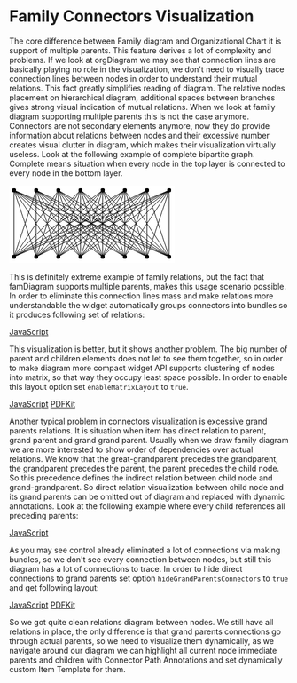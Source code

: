# Family Connectors Visualization
The core difference between Family diagram and Organizational Chart it is support of multiple parents. This feature derives a lot of complexity and problems. If we look at orgDiagram we may see that connection lines are basically playing no role in the visualization, we don't need to visually trace connection lines between nodes in order to understand their mutual relations. This fact greatly simplifies reading of diagram. The relative nodes placement on hierarchical diagram, additional spaces between branches gives strong visual indication of mutual relations. When we look at family diagram supporting multiple parents this is not the case anymore. Connectors are not secondary elements anymore, now they do provide information about relations between nodes and their excessive number creates visual clutter in diagram, which makes their visualization virtually useless.  Look at the following example of complete bipartite graph. Complete means situation when every node in the top layer is connected to every node in the bottom layer.

![Complete Bipartite Graph](images/cbp88.png)

This is definitely extreme example of family relations, but the fact that famDiagram supports multiple parents, makes this usage scenario possible. In order to eliminate this connection lines mass and make relations more understandable the widget automatically groups connectors into bundles so it produces following set of relations: 

[JavaScript](javascript.controls/CaseFamilyChartRelations.html)

This visualization is better, but it shows another problem. The big number of parent and children elements does not let to see them together, so in order to make diagram more compact widget API supports clustering of nodes into matrix, so that way they occupy least space possible. In order to enable this layout option set `enableMatrixLayout` to `true`.

[JavaScript](javascript.controls/CaseFamilyChartMatrixLayout.html)
[PDFKit](pdfkit.plugins/FamilyMatrix.html)

Another typical problem in connectors visualization is excessive grand parents relations. It is situation when item has direct relation to parent, grand parent and grand grand parent. Usually when we draw family diagram we are more interested to show order of dependencies over actual relations. We know that the great-grandparent precedes the grandparent, the grandparent precedes the parent, the parent precedes the child node.  So this precedence defines the indirect relation between child node and grand-grandparent. So direct relation visualization between child node and its grand parents can be omitted out of diagram and replaced with dynamic annotations. Look at the following example where every child references all preceding parents:

[JavaScript](javascript.controls/CaseFamilyChartGrandParentsRelations.html)

As you may see control already eliminated a lot of connections via making bundles, so we don't see every connection between nodes, but still this diagram has a lot of connections to trace. In order to hide direct connections to grand parents set option `hideGrandParentsConnectors` to `true` and get following layout:

[JavaScript](javascript.controls/CaseFamilyChartHiddenGrandParentsRelations.html)
[PDFKit](pdfkit.plugins/HideGrandParentsConnectors.html)

So we got quite clean relations diagram between nodes. We still have all relations in place, the only difference is that grand parents connections go through actual parents, so we need to visualize them dynamically, as we navigate around our diagram we can highlight all current node immediate parents and children with Connector Path Annotations and set dynamically custom Item Template for them.